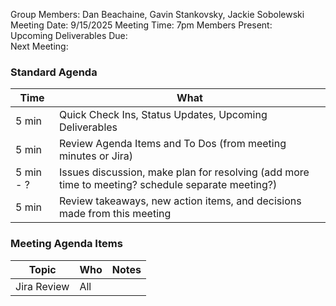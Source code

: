 Group Members: Dan Beachaine, Gavin Stankovsky, Jackie Sobolewski  
Meeting Date: 9/15/2025
Meeting Time: 7pm
Members Present:  
Upcoming Deliverables Due:  
Next Meeting:  

### Standard Agenda
| Time | What | 
|---|---|
| 5 min | Quick Check Ins, Status Updates, Upcoming Deliverables |
| 5 min | Review Agenda Items and To Dos (from meeting minutes or Jira) |
| 5 min - ? | Issues discussion, make plan for resolving (add more time to meeting? schedule separate meeting?) |
| 5 min | Review takeaways, new action items, and decisions made from this meeting | 

### Meeting Agenda Items
| Topic | Who | Notes | 
|---|---|---|
| Jira Review | All | | 
